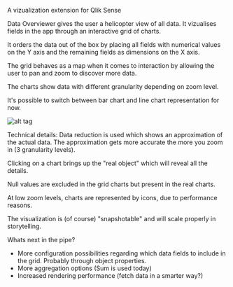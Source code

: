 A vizualization extension for Qlik Sense

Data Overviewer gives the user a helicopter view of all data. It vizualises fields in the app through an interactive grid of charts.

It orders the data out of the box by placing all fields with numerical values on the Y axis and the remaining fields as dimensions on the X axis.

The grid behaves as a map when it comes to interaction by allowing the user to pan and zoom to discover more data.

The charts show data with different granularity depending on zoom level.

It's possible to switch between bar chart and line chart representation for now.

![alt tag](https://cloud.githubusercontent.com/assets/13997395/9591419/8a0b3fcc-503b-11e5-9d94-2709a2edb0aa.gif)

Technical details:
Data reduction is used which shows an approximation of the actual data. The approximation gets more accurate the more you zoom in (3 granularity levels).

Clicking on a chart brings up the "real object" which will reveal all the details.

Null values are excluded in the grid charts but present in the real charts.

At low zoom levels, charts are represented by icons, due to performance reasons.

The visualization is (of course) "snapshotable" and will scale properly in storytelling.

Whats next in the pipe?
- More configuration possibilities regarding which data fields to include in the grid. Probably through object properties.
- More aggregation options (Sum is used today)
- Increased rendering performance (fetch data in a smarter way?)